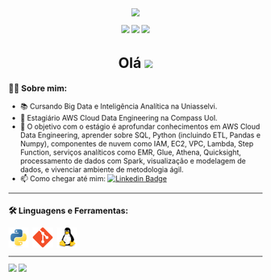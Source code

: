 <div id="header" align="center">
  <img src="https://media3.giphy.com/media/qgQUggAC3Pfv687qPC/giphy.gif?cid=ecf05e47pnckefqf43dh5aile5zl9up2ssrwbib9v4og3k36&rid=giphy.gif&ct=g" width="200"/>
</div>

<p align="center">
<a href="https://www.instagram.com/88thiagomello" target="_blank"><img src="https://img.shields.io/badge/-Instagram-%23E4405F?style=for-the-badge&logo=instagram&logoColor=white" target="_blank"></a>
<a href = "mailto:88thiagomello@gmail.com"><img src="https://img.shields.io/badge/Gmail-D14836?style=for-the-badge&logo=gmail&logoColor=white" target="_blank"></a>
<a href="https://www.linkedin.com/in/88thiagomello" target="_blank"><img src="https://img.shields.io/badge/-LinkedIn-%230077B5?style=for-the-badge&logo=linkedin&logoColor=white" target="_blank"></a>
</p>

<h1 align="center">
  Olá
  <img src="https://media.giphy.com/media/hvRJCLFzcasrR4ia7z/giphy.gif" width="3%"/>
</h1>

### 👨‍💻 Sobre mim:

- 📚 Cursando Big Data e Inteligência Analítica na Uniasselvi.
- 🔭 Estagiário AWS Cloud Data Engineering na Compass Uol.
- 🌱 O objetivo com o estágio é aprofundar conhecimentos em AWS Cloud Data Engineering, aprender sobre SQL, Python (incluindo ETL, Pandas e Numpy), componentes de nuvem como IAM, EC2, VPC, Lambda, Step Function, serviços analíticos como EMR, Glue, Athena, Quicksight, processamento de dados com Spark, visualização e modelagem de dados, e vivenciar ambiente de metodologia ágil.
- 📫 Como chegar até mim: [![Linkedin Badge](https://img.shields.io/badge/-Linkedin-blue?style=flat&logo=Linkedin&logoColor=white)](https://www.linkedin.com/in/88thiagomello/)

---

### 🛠️  Linguagens e Ferramentas:

<div>
  <img src="https://github.com/devicons/devicon/blob/master/icons/python/python-original.svg" title="Python" alt="Python" width="40" heght="40"/>&nbsp;
  <img src="https://github.com/devicons/devicon/blob/master/icons/git/git-original.svg" title="Git" alt="Git" width="40" heght="40"/>&nbsp;
  <img src="https://github.com/devicons/devicon/blob/master/icons/linux/linux-original.svg" title="Linux" alt="Linux" width="40" heght="40"/>&nbsp;
</div>

---

  <tr style="padding: 0">
    <td valign="top"><img height="200" src="https://github-readme-stats.vercel.app/api?username=88thiagomello&count_private=true&show_icons=true&theme=tokyonight&hide_border=true&custom_title=My%20GitHub%20Stats"/></td>
    <td valign="top"><img height="200" src="https://github-readme-stats.vercel.app/api/top-langs/?username=88thiagomello&langs_count=6&layout=compact&theme=tokyonight&hide_border=true&hide=HTML&custom_title=Top%20Languages"/></td>
  </tr>
  
  <!--
  <table cellpadding="0">
  <tr style="padding: 0">
    <td valign="top"><img height="200" src="https://github-readme-stats.vercel.app/api?username=88thiagomello&count_private=true&show_icons=true&theme=tokyonight&hide_border=true&custom_title=My%20GitHub%20Stats"/></td>
    <td valign="top"><img height="200" src="https://github-readme-stats.vercel.app/api/top-langs/?username=88thiagomello&langs_count=6&layout=compact&theme=tokyonight&hide_border=true&hide=HTML&custom_title=Top%20Languages"/></td>
  </tr>
</table>
-->
